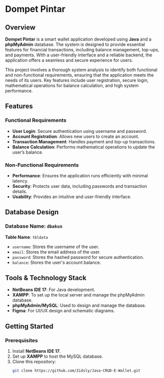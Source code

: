# Dompet Pintar

## Overview
**Dompet Pintar** is a smart wallet application developed using **Java** and a **phpMyAdmin** database. The system is designed to provide essential features for financial transactions, including balance management, top-ups, and payments. With a user-friendly interface and a reliable backend, the application offers a seamless and secure experience for users.

This project involves a thorough system analysis to identify both functional and non-functional requirements, ensuring that the application meets the needs of its users. Key features include user registration, secure login, mathematical operations for balance calculation, and high system performance.

## Features

### Functional Requirements
- **User Login**: Secure authentication using username and password.
- **Account Registration**: Allows new users to create an account.
- **Transaction Management**: Handles payment and top-up transactions.
- **Balance Calculation**: Performs mathematical operations to update the user’s balance.

### Non-Functional Requirements
- **Performance**: Ensures the application runs efficiently with minimal latency.
- **Security**: Protects user data, including passwords and transaction details.
- **Usability**: Provides an intuitive and user-friendly interface.

## Database Design

### Database Name: `dbakun`
**Table Name**: `tbldata`
- `username`: Stores the username of the user.
- `email`: Stores the email address of the user.
- `password`: Stores the hashed password for secure authentication.
- `balance`: Stores the user's account balance.

## Tools & Technology Stack
- **NetBeans IDE 17**: For Java development.
- **XAMPP**: To set up the local server and manage the phpMyAdmin database.
- **phpMyAdmin/MySQL**: Used to design and manage the database.
- **Figma**: For UI/UX design and schematic diagrams.

## Getting Started

### Prerequisites
1. Install **NetBeans IDE 17**.
2. Set up **XAMPP** to host the MySQL database.
3. Clone this repository:
   ```bash
   git clone https://github.com/Zidsly/Java-CRUD-E-Wallet.git
